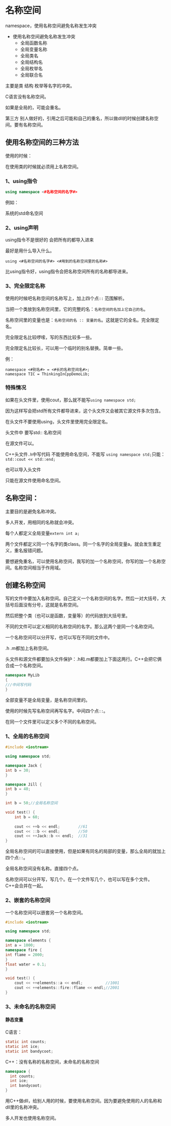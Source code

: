 # 名称空间

namespace，使用名称空间避免名称发生冲突

- 使用名称空间避免名称发生冲突
  - 全局函数名称
  - 全局变量名称
  - 全局类名
  - 全局结构名
  - 全局枚举名
  - 全局联合名

主要是类 结构 枚举等名字的冲突。

C语言没有名称空间。

如果是全局的，可能会重名。

第三方 别人做好的，引用之后可能和自己的重名，所以做dll的时候创建名称空间。要有名称空间。

## 使用名称空间的三种方法

使用的时候：

在使用类的时候就必须用上名称空间。

### 1、using指令

```c++
using namespace <#名称空间的名字#>
```

例如：

系统的std命名空间

### 2、using声明

using指令不是很好的 会把所有的都导入进来

最好是用什么导入什么。

```
using <#名称空间的名字#> <#用到的名称空间里的名称#>
```

比using指令好，using指令会把名称空间所有的名称都导进来。

### 3、完全限定名称

使用的时候吧名称空间的名称写上，加上四个点`::`	范围解析。

当把一个类放到名称空间里，它的完整的名：`名称空间的名加上它自己的名`。

名称空间里的变量也是：`名称空间的名 :: 变量的名`。这就是它的全名。完全限定名。

完全限定名比较啰嗦，写的东西比较多一些。

完全限定名比较长，可以用一个临时的别名替换。简单一些。

例：

```
namespace <#别名#> = <#长的名称空间名#>;
namespace TIC = ThinkingInCppDemoLib;
```

### 特殊情况

如果在头文件里，使用cout，那么就不能写`using namespace std;`

因为这样写会把std所有文件都导进来，这个头文件又会被其它源文件多次包含。

在头文件不要使用using，头文件里使用完全限定名。

头文件中 要写std::   名称空间

在源文件可以。

C++头文件`.h`中写代码  不能使用命名空间，不能写 `using namespace std;`只能：`std::cout << std::end;`

也可以导入头文件

只能在源文件使用命名空间。

## 名称空间：

主要目的是避免名称冲突。

多人开发，用相同的名称就会冲突。

每个人都定义全局变量`extern int a;`

两个文件都定义同一个名字的类class。同一个名字的全局变量a。就会发生重定义，重名报错问题。

要想避免重名，可以使用名称空间，我写的加一个名称空间，你写的加一个名称空间。名称空间相当于作用域。

## 创建名称空间

写的文件中要加入名称空间。自己定义一个名称空间的名字。然后一对大括号，大括号后面没有分号，这就是名称空间。

然后把整个类（也可以是函数，变量等）的代码放到大括号里。

不同的文件可以定义相同的名称空间的名字。那么这两个是同一个名称空间。

一个名称空间可以分开写，也可以写在不同的文件中。

.h .m都加上名称空间。

头文件和源文件都要加头文件保护：.h和.m都要加上下面这两行。C++会把它俩合成一个名称空间。

```c++
namespace MyLib
{
///中间写代码
}
```

全部变量不是全局变量，是名称空间里的。

使用的时候先写名称空间再写名字。中间四个点`::`。

在同一个文件里可以定义多个不同的名称空间。

### 1、全局的名称空间

```c++
#include <iostream>

using namespace std;

namespace Jack {
int b = 30;
}

namespace Jill {
int b = 40;
}

int b = 50;//全局名称空间

void test() {
    int b = 60;
    
    cout << ++b << endl;        //61
    cout << ::b << endl;        //50
    cout << ++Jack::b << endl;  //31
}
```

全局名称空间的可以直接使用，但是如果有同名的局部的变量，那么全局的就加上四个点`::`。

全局名称空间没有名称。直接四个点。

名称空间可以分开写，写几个。在一个文件写几个，也可以写在多个文件。C++会合并在一起。

### 2、嵌套的名称空间

一个名称空间可以嵌套另一个名称空间。

```c++
#include <iostream>

using namespace std;

namespace elements {
int a = 1000;
namespace fire {
int flame = 2000;
}
float water = 0.1;
}

void test() {
    cout << ++elements::a << endl;          //1001
    cout << ++elements::fire::flame << endl;//2001
}
```

### 3、未命名的名称空间

#### 静态变量

C语言：

```c
static int counts;
static int ice;
static int bandycoot;
```

C++：没有名称的名称空间，未命名的名称空间

```c++
namespace {
  int counts;
  int ice;
  int bandycoot;
}
```

用C++做dll，给别人用的时候，要使用名称空间。因为要避免使用的人的名称和dll里的名称冲突。

多人开发也使用名称空间。